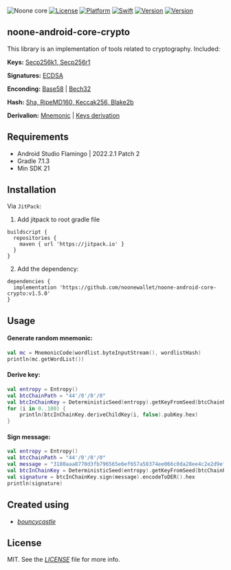 ![Noone core](https://github.com/noonewallet/noone-android-core-crypto/assets/111989613/c41f6424-8a07-4625-95af-7b128cda5d3e)
[![License](https://img.shields.io/badge/license-MIT-black.svg?style=flat)](https://mit-license.org)
[![Platform](https://img.shields.io/badge/platform-android-blue)](https://developer.apple.com/resources/)
[![Swift](https://img.shields.io/badge/kotlin-1.6.10-brightgreen.svg)](https://developer.apple.com/resources/)
[![Version](https://img.shields.io/badge/Version-1.5.0-orange.svg)]()
[![Version](https://img.shields.io/badge/min_sdk-21-blue.svg)]()
## noone-android-core-crypto
This library is an implementation of tools related to cryptography. Included:
 
 __Keys:__
 [Secp256k1, Secp256r1](https://github.com/noonewallet/noone-android-core-crypto/blob/master/crypto_core/src/main/java/io/noone/androidcore/ECKey.kt)
 
 __Signatures:__ 
 [ECDSA](https://github.com/noonewallet/noone-android-core-crypto/blob/master/crypto_core/src/main/java/io/noone/androidcore/ECKey.kt) 
 
 __Enconding:__ 
 [Base58](https://github.com/noonewallet/noone-android-core-crypto/blob/master/crypto_core/src/main/java/io/noone/androidcore/utils/extensions.kt) | [Bech32](https://github.com/noonewallet/noone-android-core-crypto/blob/master/crypto_core/src/main/java/io/noone/androidcore/utils/Bech32.java) 
 
 __Hash:__ 
 [Sha, RipeMD160, Keccak256, Blake2b](https://github.com/noonewallet/noone-android-core-crypto/blob/master/crypto_core/src/main/java/io/noone/androidcore/utils/extensions.kt)

 __Derivalion:__
[Mnemonic](https://github.com/noonewallet/noone-android-core-crypto/blob/master/crypto_core/src/main/java/io/noone/androidcore/hd/MnemonicCode.kt)
| [Keys derivation](https://github.com/noonewallet/noone-android-core-crypto/blob/master/crypto_core/src/main/java/io/noone/androidcore/hd/DeterministicKey.kt)
 
## Requirements
* Android Studio Flamingo | 2022.2.1 Patch 2
* Gradle 7.1.3
* Min SDK 21

## Installation
Via `JitPack`:

1. Add jitpack to root gradle file

```
buildscript {
  repositories {
    maven { url 'https://jitpack.io' }
  }
}
```
  
2. Add the dependency:

```
dependencies {
  implementation 'https://github.com/noonewallet/noone-android-core-crypto:v1.5.0'
}
```

## Usage
#### Generate random mnemonic:

```kotlin 
val mc = MnemonicCode(wordlist.byteInputStream(), wordlistHash)
println(mc.getWordList())
```

#### Derive key:

```kotlin 
val entropy = Entropy()
val btcChainPath = "44'/0'/0'/0"
val btcInChainKey = DeterministicSeed(entropy).getKeyFromSeed(btcChainPath)
for (i in 0..100) {
    println(btcInChainKey.deriveChildKey(i, false).pubKey.hex)
}
```

#### Sign message:
```kotlin 
val entropy = Entropy()
val btcChainPath = "44'/0'/0'/0"
val message = "3180aaa8770d3fb796565e6ef657a58374ee066c0da28ee4c2e2d9efa29fb7f1".hex
val btcInChainKey = DeterministicSeed(entropy).getKeyFromSeed(btcChainPath)
val signature = btcInChainKey.sign(message).encodeToDER().hex
println(signature)
```


## Created using
* [_bouncycastle_](https://www.bouncycastle.org/)

## License
MIT. See the [_LICENSE_](LICENSE) file for more info.
